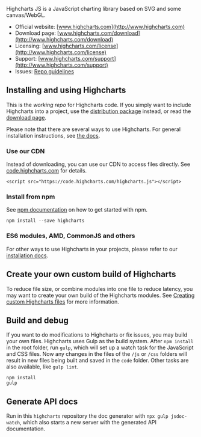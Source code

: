 Highcharts JS is a JavaScript charting library based on SVG and some canvas/WebGL.

* Official website: [www.highcharts.com](http://www.highcharts.com)
* Download page: [www.highcharts.com/download](http://www.highcharts.com/download)
* Licensing: [www.highcharts.com/license](http://www.highcharts.com/license)
* Support: [www.highcharts.com/support](http://www.highcharts.com/support)
* Issues: [Repo guidelines](repo-guidelines.md)

## Installing and using Highcharts
This is the *working repo* for Highcharts code. If you simply want to include Highcharts into a project, use the [distribution package](https://www.npmjs.com/package/highcharts) instead, or read the [download page](http://www.highcharts.com/download).

Please note that there are several ways to use Highcharts. For general installation instructions, see [the docs](http://www.highcharts.com/docs/getting-started/installation).

### Use our CDN
Instead of downloading, you can use our CDN to access files directly. See [code.highcharts.com](https://code.highcharts.com) for details.

```
<script src="https://code.highcharts.com/highcharts.js"></script>
```

### Install from npm
See [npm documentation](https://docs.npmjs.com/) on how to get started with npm.
```
npm install --save highcharts
```

### ES6 modules, AMD, CommonJS and others
For other ways to use Highcharts in your projects, please refer to our [installation docs](http://www.highcharts.com/docs/getting-started/installation).

## Create your own custom build of Highcharts
To reduce file size, or combine modules into one file to reduce latency, you may
want to create your own build of the Highcharts modules. See [Creating custom
Highcharts files](https://www.highcharts.com/docs/getting-started/how-to-create-custom-highcharts-packages)
for more information.

## Build and debug
If you want to do modifications to Highcharts or fix issues, you may build your own files. Highcharts uses Gulp as the build system. After `npm install` in the root folder, run `gulp`, which will set up a watch task for the JavaScript and CSS files. Now any changes in the files of the `/js` or `/css` folders will result in new files being built and saved in the `code` folder. Other tasks are also available, like `gulp lint`.

```
npm install
gulp
```

## Generate API docs
Run in this `highcharts` repository the doc generator with
`npx gulp jsdoc-watch`, which also starts a new server with the generated API
documentation.
